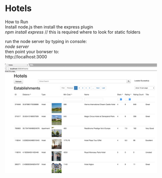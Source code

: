 # Hotels

How to Run<br />
Install node.js then install the express plugin<br />
<em>npm install express</em> // this is required where to look for static folders

run the node server by typing in console: <br />
<em>node server</em><br />
then point your borwser to:<br />
http://localhost:3000<br />

<img src="public/img/screenshot.jpg">